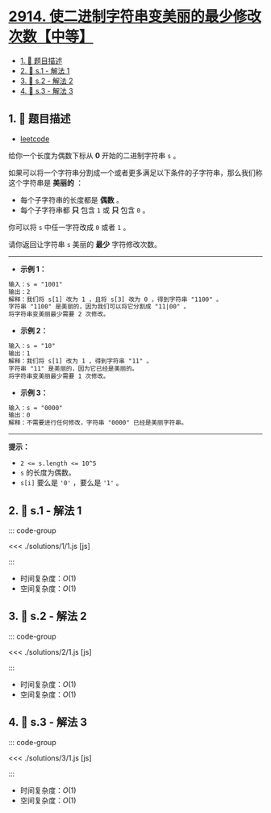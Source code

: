# [2914. 使二进制字符串变美丽的最少修改次数【中等】](https://github.com/tnotesjs/TNotes.leetcode/tree/main/notes/2914.%20%E4%BD%BF%E4%BA%8C%E8%BF%9B%E5%88%B6%E5%AD%97%E7%AC%A6%E4%B8%B2%E5%8F%98%E7%BE%8E%E4%B8%BD%E7%9A%84%E6%9C%80%E5%B0%91%E4%BF%AE%E6%94%B9%E6%AC%A1%E6%95%B0%E3%80%90%E4%B8%AD%E7%AD%89%E3%80%91)

<!-- region:toc -->

- [1. 📝 题目描述](#1--题目描述)
- [2. 🎯 s.1 - 解法 1](#2--s1---解法-1)
- [3. 🎯 s.2 - 解法 2](#3--s2---解法-2)
- [4. 🎯 s.3 - 解法 3](#4--s3---解法-3)

<!-- endregion:toc -->

## 1. 📝 题目描述

- [leetcode](https://leetcode.cn/problems/minimum-number-of-changes-to-make-binary-string-beautiful/)

给你一个长度为偶数下标从 **0** 开始的二进制字符串 `s` 。

如果可以将一个字符串分割成一个或者更多满足以下条件的子字符串，那么我们称这个字符串是 **美丽的** ：

- 每个子字符串的长度都是 **偶数** 。
- 每个子字符串都 **只** 包含 `1` 或 **只** 包含 `0` 。

你可以将 `s` 中任一字符改成 `0` 或者 `1` 。

请你返回让字符串 `s` 美丽的 **最少** 字符修改次数。

---

- **示例 1：**

```txt
输入：s = "1001"
输出：2
解释：我们将 s[1] 改为 1 ，且将 s[3] 改为 0 ，得到字符串 "1100" 。
字符串 "1100" 是美丽的，因为我们可以将它分割成 "11|00" 。
将字符串变美丽最少需要 2 次修改。
```

- **示例 2：**

```txt
输入：s = "10"
输出：1
解释：我们将 s[1] 改为 1 ，得到字符串 "11" 。
字符串 "11" 是美丽的，因为它已经是美丽的。
将字符串变美丽最少需要 1 次修改。
```

- **示例 3：**

```txt
输入：s = "0000"
输出：0
解释：不需要进行任何修改，字符串 "0000" 已经是美丽字符串。
```

---

**提示：**

- `2 <= s.length <= 10^5`
- `s` 的长度为偶数。
- `s[i]` 要么是 `'0'` ，要么是 `'1'` 。

## 2. 🎯 s.1 - 解法 1

::: code-group

<<< ./solutions/1/1.js [js]

:::

- 时间复杂度：$O(1)$
- 空间复杂度：$O(1)$

## 3. 🎯 s.2 - 解法 2

::: code-group

<<< ./solutions/2/1.js [js]

:::

- 时间复杂度：$O(1)$
- 空间复杂度：$O(1)$

## 4. 🎯 s.3 - 解法 3

::: code-group

<<< ./solutions/3/1.js [js]

:::

- 时间复杂度：$O(1)$
- 空间复杂度：$O(1)$
